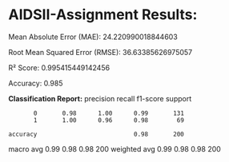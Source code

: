 # AIDSII-Assignment Results:

Mean Absolute Error (MAE): 24.220990018844603


Root Mean Squared Error (RMSE): 36.63385626975057


R² Score: 0.995415449142456


Accuracy: 0.985


**Classification Report:**
              precision    recall  f1-score   support

           0       0.98      1.00      0.99       131
           1       1.00      0.96      0.98        69

    accuracy                           0.98       200
   macro avg       0.99      0.98      0.98       200
weighted avg       0.99      0.98      0.98       200

